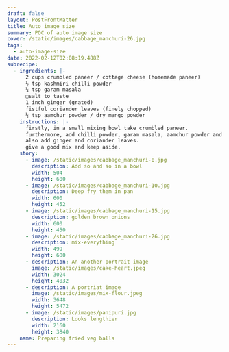 ```yaml
---
draft: false
layout: PostFrontMatter
title: Auto image size
summary: POC of auto image size
cover: /static/images/cabbage_manchuri-26.jpg
tags:
  - auto-image-size
date: 2022-02-12T02:08:19.488Z
subrecipe:
  - ingredients: |-
      2 cups crumbled paneer / cottage cheese (homemade paneer)
      ½ tsp kashmiri chilli powder
      ¼ tsp garam masala
      ▢salt to taste
      1 inch ginger (grated)
      fistful coriander leaves (finely chopped)
      ½ tsp aamchur powder / dry mango powder
    instructions: |-
      firstly, in a small mixing bowl take crumbled paneer.
      furthermore, add chilli powder, garam masala, aamchur powder and salt.
      also add ginger and coriander leaves.
      give a good mix and keep aside.
    story:
      - image: /static/images/cabbage_manchuri-0.jpg
        description: Add so and so in a bowl
        width: 504
        height: 600
      - image: /static/images/cabbage_manchuri-10.jpg
        description: Deep fry them in pan
        width: 600
        height: 452
      - image: /static/images/cabbage_manchuri-15.jpg
        description: golden brown onions
        width: 600
        height: 450
      - image: /static/images/cabbage_manchuri-26.jpg
        description: mix-everything
        width: 499
        height: 600
      - description: An another portrait image
        image: /static/images/cake-heart.jpeg
        width: 3024
        height: 4032
      - description: A portriat image
        image: /static/images/mix-flour.jpeg
        width: 3648
        height: 5472
      - image: /static/images/panipuri.jpg
        description: Looks lengthier
        width: 2160
        height: 3840
    name: Preparing fried veg balls
---
```

